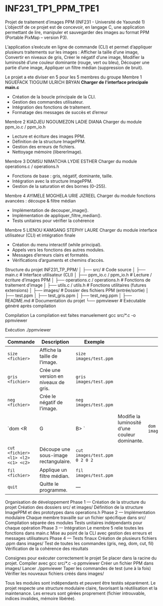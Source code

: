 # INF231_TP1_PPM_TPE1
Projet de traitement d’images PPM (INF231 - Université de Yaoundé 1)
L’objectif de ce projet est de concevoir, en langage C, une application permettant de lire, manipuler et sauvegarder des images au format PPM (Portable PixMap – version P3).

L’application s’exécute en ligne de commande (CLI) et permet d’appliquer plusieurs traitements sur les images :
Afficher la taille d’une image,
Convertir en niveaux de gris,
Créer le négatif d’une image,
Modifier la luminosité d’une couleur dominante (rouge, vert ou bleu),
Découper une partie d’une image,
Appliquer un filtre médian (suppression de bruit).

Le projet a ete diviser en 5 pour les 5 membres du groupe
Membre 1 NGUEFACK TIOGUIM ULRICH BRYAN
**Charger de l'interface principale main.c**
- Création de la boucle principale de la CLI.
- Gestion des commandes utilisateur.
- Intégration des fonctions de traitement.
- Formatage des messages de succès et d’erreur

Membre 2 KIADJEU NGOUMEZON LADIE DIANA
Charger du module ppm_io.c / ppm_io.h
- Lecture et écriture des images PPM.
- Définition de la structure ImagePPM.
- Gestion des erreurs de fichiers.
- Nettoyage mémoire (libererImage).

Membre 3 DOMSU NIMATCHA LYDIE ESTHER
Charger du module operations.c / operations.h
- Fonctions de base : gris, négatif, dominante, taille.
- Intégration avec la structure ImagePPM.
- Gestion de la saturation et des bornes (0–255).

Membre 4 AYIMELE MOGHELA URIE JIZREEL 
Charger du module fonctions avancées : découpe & filtre médian
- Implémentation de decouper_image().
- Implémentation de appliquer_filtre_median().
- Tests unitaires pour vérifier la cohérence

Membre 5 LIENOU KAMGANG STEPHY LAURE
Charger du module interface utilisateur (CLI) et intégration finale
- Création du menu interactif (while principal).
- Appels vers les fonctions des autres modules.
- Messages d’erreurs clairs et formatés.
- Vérifications d’arguments et chemins d’accès.

Structure du projet
INF231_TP_PPM/
│
├── src/                        # Code source
│   ├── main.c                  # Interface utilisateur (CLI)
│   ├── ppm_io.c / ppm_io.h     # Lecture / écriture d’images PPM
│   ├── operations.c / operations.h # Fonctions de traitement d’image
│   ├── utils.c / utils.h       # Fonctions utilitaires (futures extensions)
│
├── images/                     # Dossier des fichiers PPM (entrée/sortie)
│   ├── test.ppm
│   ├── test_gris.ppm
│   ├── test_neg.ppm
│
├── README.md                   # Documentation du projet
└── ppmviewer                   # Exécutable généré après compilation

Compilation
La compilation est faites manuelement 
gcc src/*.c -o ppmviewer

Exécution
./ppmviewer

| Commande                            | Description                           | Exemple                       |                                                |                            |
| ----------------------------------- | ------------------------------------- | ----------------------------- | ---------------------------------------------- | -------------------------- |
| `size <fichier>`                    | Affiche la taille de l’image.         | `size images/test.ppm`        |                                                |                            |
| `gris <fichier>`                    | Crée une version en niveaux de gris.  | `gris images/test.ppm`        |                                                |                            |
| `neg <fichier>`                     | Crée le négatif de l’image.           | `neg images/test.ppm`         |                                                |                            |
| `dom <R                             | G                                     | B> <valeur> <fichier>`        | Modifie la luminosité d’une couleur dominante. | `dom R 30 images/test.ppm` |
| `cut <fichier> <l1> <l2> <c1> <c2>` | Découpe une sous-image rectangulaire. | `cut images/test.ppm 0 2 0 2` |                                                |                            |
| `fil <fichier>`                     | Applique un filtre médian.            | `fil images/test.ppm`         |                                                |                            |
| `quit`                              | Quitte le programme.                  | —                             |                                                |                            |
Organisation de développement
Phase 1 — Création de la structure du projet
Création des dossiers src/ et images/
Définition de la structure ImagePPM et des prototypes dans operations.h
Phase 2 — Implémentation modulaire
Chaque membre travaille sur un fichier spécifique dans src/
Compilation séparée des modules
Tests unitaires indépendants pour chaque opération
Phase 3 — Intégration
Le membre 5  relie toutes les fonctions dans main.c
Mise au point de la CLI avec gestion des erreurs et messages utilisateurs
Phase 4 — Tests finaux
Création de plusieurs fichiers .ppm dans images/
Test de toutes les commandes (gris, neg, dom, cut, fil)
Vérification de la cohérence des résultats

Consignes pour exécuter correctement le projet
Se placer dans la racine du projet.
Compiler avec gcc src/*.c -o ppmviewer
Créer un fichier PPM dans images/
Lancer ./ppmviewer
Taper les commandes de test (une à la fois)
Vérifier les nouveaux fichiers créés dans images/

Tous les modules sont indépendants et peuvent être testés séparément.
Le projet respecte une structure modulaire claire, favorisant la réutilisation et la maintenance.
Les erreurs sont gérées proprement (fichier introuvable, indices invalides, mémoire libérée).
